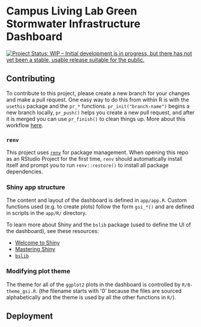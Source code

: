 # Campus Living Lab Green Stormwater Infrastructure Dashboard

<!-- badges: start -->
[![Project Status: WIP – Initial development is in progress, but there has not yet been a stable, usable release suitable for the public.](https://www.repostatus.org/badges/latest/wip.svg)](https://www.repostatus.org/#wip)
<!-- badges: end -->

<!-- About this dashboard.  To be filled out by Malcolm and Vanessa -->

## Contributing

To contribute to this project, please create a new branch for your changes and make a pull request. One easy way to do this from within R is with the `usethis` package and the `pr_*` functions. `pr_init("branch-name")` begins a new branch locally, `pr_push()` helps you create a new pull request, and after it is merged you can use `pr_finish()` to clean things up. More about this workflow [here](https://usethis.r-lib.org/articles/pr-functions.html).

### `renv`

This project uses [`renv`](https://rstudio.github.io/renv/articles/renv.html) for package management. When opening this repo as an RStudio Project for the first time, `renv` should automatically install itself and prompt you to run `renv::restore()` to install all package dependencies.

### Shiny app structure

The content and layout of the dashboard is defined in `app/app.R`.  Custom functions used (e.g. to create plots) follow the form `gsi_*()` and are defined in scripts in the `app/R/` directory.

To learn more about Shiny and the `bslib` package (used to define the UI of the dashboard), see these resources:

- [Welcome to Shiny](https://shiny.posit.co/r/getstarted/shiny-basics/lesson1/index.html)
- [Mastering Shiny](https://mastering-shiny.org/)
- [`bslib`](https://rstudio.github.io/bslib/index.html)

### Modifying plot theme

The theme for all of the `ggplot2` plots in the dashboard is controlled by `R/0-theme_gsi.R`.
(the filename starts with '0' because the files are sourced alphabetically and the theme is used by all the other functions in `R/`).

## Deployment
<!-- aspirational: 
This app is published to <https://viz.datascience.arizona.edu/gsi-dashboard/> automatically by a GitHub action whenever changes are made to the main branch of this repository.
If changes are not being reflected on the deployed app or there are other issues with the live app, please contact \@cct-datascience.
-->
